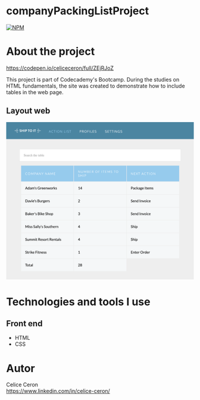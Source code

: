 # companyPackingListProject
[![NPM](https://img.shields.io/npm/l/react)](https://github.com/celiceceron/companyPackingListProject/blob/master/licence)

# About the project
https://codepen.io/celiceceron/full/ZEjRJoZ

This project is part of Codecademy's Bootcamp.
During the studies on HTML fundamentals, the site was created to demonstrate how to include tables in the web page.

## Layout web
![Web 1](webPage.png)


# Technologies and tools I use
## Front end
- HTML
- CSS 

# Autor
Celice Ceron <br>
https://www.linkedin.com/in/celice-ceron/
